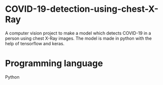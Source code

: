 # COVID-19-detection-using-chest-X-Ray
A computer vision project to make a model which detects COVID-19 in a person using chest X-Ray images. The model is made in python with the help of tensorflow and keras.
# Programming language
Python
